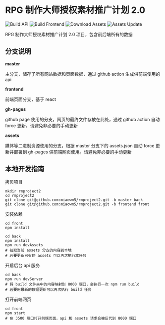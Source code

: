 # RPG 制作大师授权素材推广计划 2.0

![Build API](https://github.com/miaowm5/rmproject2/workflows/Build%20API/badge.svg)
![Build Frontend](https://github.com/miaowm5/rmproject2/workflows/Build%20Frontend/badge.svg?branch=frontend)
![Download Assets](https://github.com/miaowm5/rmproject2/workflows/Download%20Assets/badge.svg)
![Assets Update](https://github.com/miaowm5/rmproject2/workflows/Assets%20Update/badge.svg?branch=assets)

RPG 制作大师授权素材推广计划 2.0 项目，包含前后端所有的数据

## 分支说明

__master__

主分支，储存了所有网站数据和页面数据，通过 github action 生成供前端使用的 api

__frontend__

前端页面分支，基于 react

__gh-pages__

github page 使用的分支，网页的最终文件存放在此处，通过 github action 自动 force 更新。请避免非必要的手动更新

__assets__

媒体等二进制资源使用的分支，根据 master 分支下的 assets.json 自动 force 更新并部署到 gh-pages 供前端网页使用。请避免非必要的手动更新

## 本地开发指南

拷贝项目

```shell
mkdir rmproject2
cd rmproject2
git clone git@github.com:miaowm5/rmproject2.git -b master back
git clone git@github.com:miaowm5/rmproject2.git -b frontend front
```

安装依赖

```shell
cd front
npm install
```

```shell
cd back
npm install
npm run devAssets
# 拉取当前 assets 分支的内容到本地
# 若要更新已有的 assets 可以再次执行本任务
```

开启后台 api 服务

```shell
cd back
npm run devServer
# 将 build 文件夹中的内容映射到 8000 端口，会执行一次 npm run build
# 若要用最新的数据更新可以再次执行 build 任务
```

打开前端网页

```shell
cd front
npm start
# 在 3500 端口打开前端页面，api 和 assets 请求会被反代到 8000 端口
```
